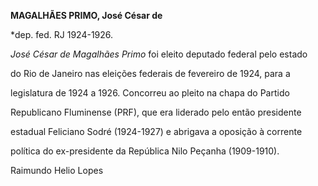 **MAGALHÃES PRIMO, José César de**



\*dep. fed. RJ 1924-1926.



*José César de Magalhães Primo* foi eleito deputado federal pelo estado

do Rio de Janeiro nas eleições federais de fevereiro de 1924, para a

legislatura de 1924 a 1926. Concorreu ao pleito na chapa do Partido

Republicano Fluminense (PRF), que era liderado pelo então presidente

estadual Feliciano Sodré (1924-1927) e abrigava a oposição à corrente

política do ex-presidente da República Nilo Peçanha (1909-1910).



Raimundo Helio Lopes



